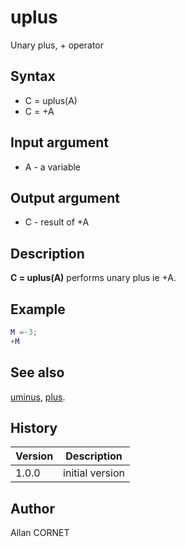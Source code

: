 

# uplus

Unary plus, + operator

## Syntax

- C = uplus(A)
- C = +A

## Input argument

 - A - a variable

## Output argument

 - C - result of +A

## Description


  <p><b>C = uplus(A)</b> performs unary plus ie +A.</p>


## Example

```matlab
M =-3;
+M
```

## See also

[uminus](uminus.md), [plus](plus.md).
## History

|Version|Description|
|------|------|
|1.0.0|initial version|


## Author

Allan CORNET



